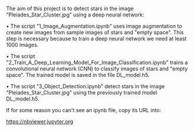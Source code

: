 
The aim of this project is to detect stars in the image "Pleiades_Star_Cluster.jpg" using a deep neural network:

•  The script "1_Image_Augmentation.ipynb" uses image augmentation to create new images from sample images of stars and "empty space". This step is necessary because to train a deep neural network we need at least 1000 images.

•  The script "2_Train_A_Deep_Learning_Model_For_Image_Classification.ipynb" trains a convolutional neural network (CNN) to classify images of stars and "empty space". The trained model is saved in the file DL_model.h5.

•  The script "3_Object_Detection.ipynb" detect stars in the image "Pleiades_Star_Cluster.jpg" using the previously trained model DL_model.h5.

If for some reason you can't see an ipynb file, copy its URL into:

https://nbviewer.jupyter.org